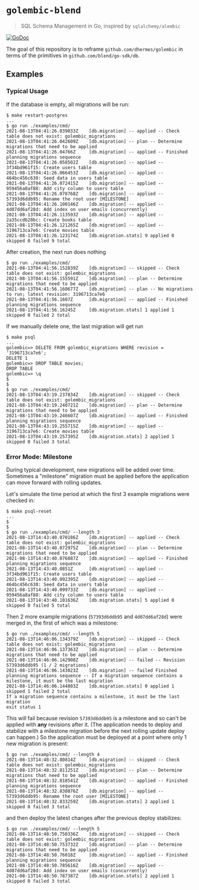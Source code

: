 # `golembic-blend`

> SQL Schema Management in Go, inspired by `sqlalchemy/alembic`

[![GoDoc][1]][2]

The goal of this repository is to reframe `github.com/dhermes/golembic` in
terms of the primitives in `github.com/blend/go-sdk/db`.

## Examples

### Typical Usage

If the database is empty, all migrations will be run:

```
$ make restart-postgres
...
$ go run ./examples/cmd/
2021-08-13T04:41:26.039033Z    [db.migration] -- applied -- Check table does not exist: golembic_migrations
2021-08-13T04:41:26.042609Z    [db.migration] -- plan -- Determine migrations that need to be applied
2021-08-13T04:41:26.04766Z     [db.migration] -- applied -- Finished planning migrations sequence
2021-08-13T04:41:26.058502Z    [db.migration] -- applied -- 3f34bd961f15: Create users table
2021-08-13T04:41:26.066453Z    [db.migration] -- applied -- 464bc456c630: Seed data in users table
2021-08-13T04:41:26.072415Z    [db.migration] -- applied -- 959456a8af88: Add city column to users table
2021-08-13T04:41:26.078768Z    [db.migration] -- applied -- 57393d6ddb95: Rename the root user [MILESTONE]
2021-08-13T04:41:26.100146Z    [db.migration] -- applied -- 4d07dd6af28d: Add index on user emails (concurrently)
2021-08-13T04:41:26.113593Z    [db.migration] -- applied -- 2a35ccd628bc: Create books table
2021-08-13T04:41:26.121265Z    [db.migration] -- applied -- 3196713ca7e6: Create movies table
2021-08-13T04:41:26.123174Z    [db.migration.stats] 9 applied 0 skipped 0 failed 9 total
```

After creation, the next run does nothing

```
$ go run ./examples/cmd/
2021-08-13T04:41:56.152839Z    [db.migration] -- skipped -- Check table does not exist: golembic_migrations
2021-08-13T04:41:56.155591Z    [db.migration] -- plan -- Determine migrations that need to be applied
2021-08-13T04:41:56.160677Z    [db.migration] -- plan -- No migrations to run; latest revision: 3196713ca7e6
2021-08-13T04:41:56.1607Z      [db.migration] -- applied -- Finished planning migrations sequence
2021-08-13T04:41:56.16245Z     [db.migration.stats] 1 applied 1 skipped 0 failed 2 total
```

If we manually delete one, the last migration will get run

```
$ make psql
...
golembic=> DELETE FROM golembic_migrations WHERE revision = '3196713ca7e6';
DELETE 1
golembic=> DROP TABLE movies;
DROP TABLE
golembic=> \q
$
$
$ go run ./examples/cmd/
2021-08-13T04:43:19.237834Z    [db.migration] -- skipped -- Check table does not exist: golembic_migrations
2021-08-13T04:43:19.240721Z    [db.migration] -- plan -- Determine migrations that need to be applied
2021-08-13T04:43:19.246607Z    [db.migration] -- applied -- Finished planning migrations sequence
2021-08-13T04:43:19.255715Z    [db.migration] -- applied -- 3196713ca7e6: Create movies table
2021-08-13T04:43:19.257395Z    [db.migration.stats] 2 applied 1 skipped 0 failed 3 total
```

### Error Mode: Milestone

During typical development, new migrations will be added over time. Sometimes
a "milestone" migration must be applied before the application can move forward
with rolling updates.

Let's simulate the time period at which the first 3 example migrations were
checked in:

```
$ make psql-reset
...
$
$
$ go run ./examples/cmd/ --length 3
2021-08-13T14:43:40.070186Z    [db.migration] -- applied -- Check table does not exist: golembic_migrations
2021-08-13T14:43:40.072975Z    [db.migration] -- plan -- Determine migrations that need to be applied
2021-08-13T14:43:40.076887Z    [db.migration] -- applied -- Finished planning migrations sequence
2021-08-13T14:43:40.0851Z      [db.migration] -- applied -- 3f34bd961f15: Create users table
2021-08-13T14:43:40.092395Z    [db.migration] -- applied -- 464bc456c630: Seed data in users table
2021-08-13T14:43:40.099733Z    [db.migration] -- applied -- 959456a8af88: Add city column to users table
2021-08-13T14:43:40.101636Z    [db.migration.stats] 5 applied 0 skipped 0 failed 5 total
```

Then 2 more example migrations (`57393d6ddb95` and `4d07dd6af28d`) were merged
in, the first of which was a milestone:

```
$ go run ./examples/cmd/ --length 5
2021-08-13T14:46:06.134379Z    [db.migration] -- skipped -- Check table does not exist: golembic_migrations
2021-08-13T14:46:06.137363Z    [db.migration] -- plan -- Determine migrations that need to be applied
2021-08-13T14:46:06.142908Z    [db.migration] -- failed -- Revision 57393d6ddb95 (1 / 2 migrations)
2021-08-13T14:46:06.143023Z    [db.migration] -- failed Finished planning migrations sequence -- If a migration sequence contains a milestone, it must be the last migration
2021-08-13T14:46:06.144803Z    [db.migration.stats] 0 applied 1 skipped 1 failed 2 total
If a migration sequence contains a milestone, it must be the last migration
exit status 1
```

This will fail because revision `57393d6ddb95` is a milestone and so can't
be applied with **any** revisions after it. (The application needs to deploy
and stabilize with a milestone migration before the next rolling update
deploy can happen.) So the application must be deployed at a point where only
1 new migration is present:

```
$ go run ./examples/cmd/ --length 4
2021-08-13T14:48:32.80814Z     [db.migration] -- skipped -- Check table does not exist: golembic_migrations
2021-08-13T14:48:32.811251Z    [db.migration] -- plan -- Determine migrations that need to be applied
2021-08-13T14:48:32.818541Z    [db.migration] -- applied -- Finished planning migrations sequence
2021-08-13T14:48:32.830876Z    [db.migration] -- applied -- 57393d6ddb95: Rename the root user [MILESTONE]
2021-08-13T14:48:32.833259Z    [db.migration.stats] 2 applied 1 skipped 0 failed 3 total
```

and then deploy the latest changes after the previous deploy stabilizes:

```
$ go run ./examples/cmd/ --length 5
2021-08-13T14:48:50.750336Z    [db.migration] -- skipped -- Check table does not exist: golembic_migrations
2021-08-13T14:48:50.753732Z    [db.migration] -- plan -- Determine migrations that need to be applied
2021-08-13T14:48:50.76018Z     [db.migration] -- applied -- Finished planning migrations sequence
2021-08-13T14:48:50.785616Z    [db.migration] -- applied -- 4d07dd6af28d: Add index on user emails (concurrently)
2021-08-13T14:48:50.787387Z    [db.migration.stats] 2 applied 1 skipped 0 failed 3 total
```

[1]: https://godoc.org/github.com/dhermes/golembic-blend?status.svg
[2]: https://godoc.org/github.com/dhermes/golembic-blend
